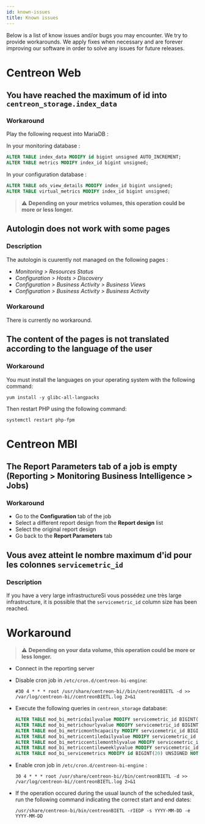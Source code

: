 ```yaml
---
id: known-issues
title: Known issues
---
```


Below is a list of know issues and/or bugs you may encounter.
We try to provide workarounds. We apply fixes when
necessary and are forever improving our software in order to solve any
issues for future releases.

# Centreon Web

## You have reached the maximum of id into `centreon_storage.index_data`

### Workaround

Play the following request into MariaDB :

In your monitoring database :
```sql
ALTER TABLE index_data MODIFY id bigint unsigned AUTO_INCREMENT;
ALTER TABLE metrics MODIFY index_id bigint unsigned;
```

In your configuration database :
```sql
ALTER TABLE ods_view_details MODIFY index_id bigint unsigned;
ALTER TABLE virtual_metrics MODIFY index_id bigint unsigned;
```

> :warning: **Depending on your metrics volumes, this operation could be more or less longer.**


## Autologin does not work with some pages

### Description

The autologin is cuurently not managed on the following pages :
* *Monitoring > Resources Status*
* *Configuration > Hosts > Discovery*
* *Configuration > Business Activity > Business Views*
* *Configuration > Business Activity > Business Activity*

### Workaround

There is currently no workaround.


## The content of the pages is not translated according to the language of the user

### Workaround

You must install the languages on your operating system with the following command:
```shell
yum install -y glibc-all-langpacks
```

Then restart PHP using the following command:
```shell
systemctl restart php-fpm
```


# Centreon MBI

## The **Report Parameters** tab of a job is empty (**Reporting > Monitoring Business Intelligence > Jobs**)

### Workaround

* Go to the **Configuration** tab of the job
* Select a different report design from the **Report design** list
* Select the original report design
* Go back to the **Report Parameters** tab


## Vous avez atteint le nombre maximum d'id pour les colonnes `servicemetric_id`

### Description

If you have a very large infrastructureSi vous possédez une très large infrastructure, it is possible that the `servicemetric_id` column size has been reached.

# Workaround

> :warning: **Depending on your data volume, this operation could be more or less longer.**

* Connect in the reporting server
* Disable cron job in `/etc/cron.d/centreon-bi-engine`:

    ```shell
    #30 4 * * * root /usr/share/centreon-bi//bin/centreonBIETL -d >> /var/log/centreon-bi//centreonBIETL.log 2>&1
    ```

* Execute the following queries in `centreon_storage` database:

    ```sql
    ALTER TABLE mod_bi_metricdailyvalue MODIFY servicemetric_id BIGINT(20) UNSIGNED NOT NULL;
    ALTER TABLE mod_bi_metrichourlyvalue MODIFY servicemetric_id BIGINT(20) UNSIGNED NOT NULL;
    ALTER TABLE mod_bi_metricmonthcapacity MODIFY servicemetric_id BIGINT(20) UNSIGNED NOT NULL;
    ALTER TABLE mod_bi_metriccentiledailyvalue MODIFY servicemetric_id BIGINT(20) UNSIGNED NOT NULL;
    ALTER TABLE mod_bi_metriccentilemonthlyvalue MODIFY servicemetric_id BIGINT(20) UNSIGNED NOT NULL;
    ALTER TABLE mod_bi_metriccentileweeklyvalue MODIFY servicemetric_id BIGINT(20) UNSIGNED NOT NULL;
    ALTER TABLE mod_bi_servicemetrics MODIFY id BIGINT(20) UNSIGNED NOT NULL AUTO_INCREMENT;
    ```

* Enable cron job in `/etc/cron.d/centreon-bi-engine` :

    ```shell
    30 4 * * * root /usr/share/centreon-bi//bin/centreonBIETL -d >> /var/log/centreon-bi//centreonBIETL.log 2>&1
    ```

* If the operation occured during the usual launch of the scheduled task, run the following command indicating the correct start and end dates:

    ```shell
    /usr/share/centreon-bi/bin/centreonBIETL -rIEDP -s YYYY-MM-DD -e YYYY-MM-DD
    ```
